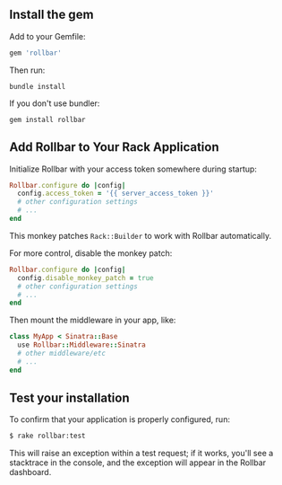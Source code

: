 ## Install the gem

Add to your Gemfile:

```ruby
gem 'rollbar'
```

Then run:

```shell
bundle install
```

If you don't use bundler:

```
gem install rollbar
```

## Add Rollbar to Your Rack Application

Initialize Rollbar with your access token somewhere during startup:

```ruby
Rollbar.configure do |config|
  config.access_token = '{{ server_access_token }}'
  # other configuration settings
  # ...
end
```

This monkey patches `Rack::Builder` to work with Rollbar automatically.

For more control, disable the monkey patch:

```ruby
Rollbar.configure do |config|
  config.disable_monkey_patch = true
  # other configuration settings
  # ...
end
```

Then mount the middleware in your app, like:

```ruby
class MyApp < Sinatra::Base
  use Rollbar::Middleware::Sinatra
  # other middleware/etc
  # ...
end
```

## Test your installation

To confirm that your application is properly configured, run:

```bash
$ rake rollbar:test
```

This will raise an exception within a test request; if it works, you'll see a stacktrace in the console, and the exception will appear in the Rollbar dashboard.
